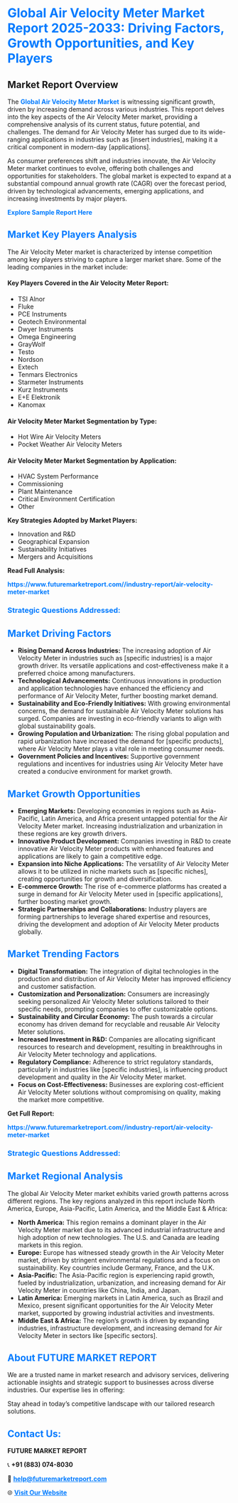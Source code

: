 <h1 style="color: #007BFF;">Global Air Velocity Meter Market Report 2025-2033: Driving Factors, Growth Opportunities, and Key Players</h1>

<section id="overview">
<h2>Market Report Overview</h2>
<p>The <a href="https://www.futuremarketreport.com//industry-report/air-velocity-meter-market" style="color: #007BFF; text-decoration: none;"><strong>Global Air Velocity Meter Market</strong></a> is witnessing significant growth, driven by increasing demand across various industries. This report delves into the key aspects of the Air Velocity Meter market, providing a comprehensive analysis of its current status, future potential, and challenges. The demand for Air Velocity Meter has surged due to its wide-ranging applications in industries such as [insert industries], making it a critical component in modern-day [applications].</p>
<p>As consumer preferences shift and industries innovate, the Air Velocity Meter market continues to evolve, offering both challenges and opportunities for stakeholders. The global market is expected to expand at a substantial compound annual growth rate (CAGR) over the forecast period, driven by technological advancements, emerging applications, and increasing investments by major players.</p>
</section>

<section id="overview">
<p><a href="https://www.futuremarketreport.com//request-sample/reportId=90115" style="color: #007BFF; text-decoration: none;"><strong>Explore Sample Report Here</strong></a></p>
</section>

<section id="key-players">
<h2 style="color: #007BFF;">Market Key Players Analysis</h2>
<p>The Air Velocity Meter market is characterized by intense competition among key players striving to capture a larger market share. Some of the leading companies in the market include:</p>
<h4>Key Players Covered in the Air Velocity Meter Report:</h4>
<ul><li>TSI Alnor</li><li>Fluke</li><li>PCE Instruments</li><li>Geotech Environmental</li><li>Dwyer Instruments</li><li>Omega Engineering</li><li>GrayWolf</li><li>Testo</li><li>Nordson</li><li>Extech</li><li>Tenmars Electronics</li><li>Starmeter Instruments</li><li>Kurz Instruments</li><li>E+E Elektronik</li><li>Kanomax</li></ul>
<h4>Air Velocity Meter Market Segmentation by Type:</h4>
<ul><li>Hot Wire Air Velocity Meters</li><li>Pocket Weather Air Velocity Meters</li></ul>

<h4>Air Velocity Meter Market Segmentation by Application:</h4>
<ul><li>HVAC System Performance</li><li>Commissioning</li><li>Plant Maintenance</li><li>Critical Environment Certification</li><li>Other</li></ul>
<p><strong>Key Strategies Adopted by Market Players:</strong></p>
<ul>
<li>Innovation and R&D</li>
<li>Geographical Expansion</li>
<li>Sustainability Initiatives</li>
<li>Mergers and Acquisitions</li>
</ul>
</section>

<section>
<p><strong>Read Full Analysis: </strong></p><a href="https://www.futuremarketreport.com//industry-report/air-velocity-meter-market" style="color: #007BFF; text-decoration: none;"><strong>https://www.futuremarketreport.com//industry-report/air-velocity-meter-market</strong></a>
<h3 style="color: #007BFF;">Strategic Questions Addressed:</h3>
</section>

<section id="driving-factors">
<h2 style="color: #007BFF;">Market Driving Factors</h2>
<ul>
<li><strong>Rising Demand Across Industries:</strong> The increasing adoption of Air Velocity Meter in industries such as [specific industries] is a major growth driver. Its versatile applications and cost-effectiveness make it a preferred choice among manufacturers.</li>
<li><strong>Technological Advancements:</strong> Continuous innovations in production and application technologies have enhanced the efficiency and performance of Air Velocity Meter, further boosting market demand.</li>
<li><strong>Sustainability and Eco-Friendly Initiatives:</strong> With growing environmental concerns, the demand for sustainable Air Velocity Meter solutions has surged. Companies are investing in eco-friendly variants to align with global sustainability goals.</li>
<li><strong>Growing Population and Urbanization:</strong> The rising global population and rapid urbanization have increased the demand for [specific products], where Air Velocity Meter plays a vital role in meeting consumer needs.</li>
<li><strong>Government Policies and Incentives:</strong> Supportive government regulations and incentives for industries using Air Velocity Meter have created a conducive environment for market growth.</li>
</ul>
</section>

<section id="growth-opportunities">
<h2 style="color: #007BFF;">Market Growth Opportunities</h2>
<ul>
<li><strong>Emerging Markets:</strong> Developing economies in regions such as Asia-Pacific, Latin America, and Africa present untapped potential for the Air Velocity Meter market. Increasing industrialization and urbanization in these regions are key growth drivers.</li>
<li><strong>Innovative Product Development:</strong> Companies investing in R&D to create innovative Air Velocity Meter products with enhanced features and applications are likely to gain a competitive edge.</li>
<li><strong>Expansion into Niche Applications:</strong> The versatility of Air Velocity Meter allows it to be utilized in niche markets such as [specific niches], creating opportunities for growth and diversification.</li>
<li><strong>E-commerce Growth:</strong> The rise of e-commerce platforms has created a surge in demand for Air Velocity Meter used in [specific applications], further boosting market growth.</li>
<li><strong>Strategic Partnerships and Collaborations:</strong> Industry players are forming partnerships to leverage shared expertise and resources, driving the development and adoption of Air Velocity Meter products globally.</li>
</ul>
</section>

<section id="trending-factors">
<h2 style="color: #007BFF;">Market Trending Factors</h2>
<ul>
<li><strong>Digital Transformation:</strong> The integration of digital technologies in the production and distribution of Air Velocity Meter has improved efficiency and customer satisfaction.</li>
<li><strong>Customization and Personalization:</strong> Consumers are increasingly seeking personalized Air Velocity Meter solutions tailored to their specific needs, prompting companies to offer customizable options.</li>
<li><strong>Sustainability and Circular Economy:</strong> The push towards a circular economy has driven demand for recyclable and reusable Air Velocity Meter solutions.</li>
<li><strong>Increased Investment in R&D:</strong> Companies are allocating significant resources to research and development, resulting in breakthroughs in Air Velocity Meter technology and applications.</li>
<li><strong>Regulatory Compliance:</strong> Adherence to strict regulatory standards, particularly in industries like [specific industries], is influencing product development and quality in the Air Velocity Meter market.</li>
<li><strong>Focus on Cost-Effectiveness:</strong> Businesses are exploring cost-efficient Air Velocity Meter solutions without compromising on quality, making the market more competitive.</li>
</ul>
</section>

<section>
<p><strong>Get Full Report: </strong></p><a href="https://www.futuremarketreport.com//industry-report/air-velocity-meter-market" style="color: #007BFF; text-decoration: none;"><strong>https://www.futuremarketreport.com//industry-report/air-velocity-meter-market</strong></a>
<h3 style="color: #007BFF;">Strategic Questions Addressed:</h3>
</section>


<section id="regional-analysis">
<h2 style="color: #007BFF;">Market Regional Analysis</h2>
<p>The global Air Velocity Meter market exhibits varied growth patterns across different regions. The key regions analyzed in this report include North America, Europe, Asia-Pacific, Latin America, and the Middle East & Africa:</p>
<ul>
<li><strong>North America:</strong> This region remains a dominant player in the Air Velocity Meter market due to its advanced industrial infrastructure and high adoption of new technologies. The U.S. and Canada are leading markets in this region.</li>
<li><strong>Europe:</strong> Europe has witnessed steady growth in the Air Velocity Meter market, driven by stringent environmental regulations and a focus on sustainability. Key countries include Germany, France, and the U.K.</li>
<li><strong>Asia-Pacific:</strong> The Asia-Pacific region is experiencing rapid growth, fueled by industrialization, urbanization, and increasing demand for Air Velocity Meter in countries like China, India, and Japan.</li>
<li><strong>Latin America:</strong> Emerging markets in Latin America, such as Brazil and Mexico, present significant opportunities for the Air Velocity Meter market, supported by growing industrial activities and investments.</li>
<li><strong>Middle East & Africa:</strong> The region’s growth is driven by expanding industries, infrastructure development, and increasing demand for Air Velocity Meter in sectors like [specific sectors].</li>
</ul>
</section>

<footer>
<h2 style="color: #007BFF;">About FUTURE MARKET REPORT</h2>
<p>We are a trusted name in market research and advisory services, delivering actionable insights and strategic support to businesses across diverse industries. Our expertise lies in offering:</p>

<p>Stay ahead in today’s competitive landscape with our tailored research solutions.</p>

<h2 style="color: #007BFF;">Contact Us:</h2>
<p><strong>FUTURE MARKET REPORT</strong></p>
<p>📞 <strong>+91 (883) 074-8030</strong></p>
<p>📧 <strong><a href="mailto:help@futuremarketreport.com" style="color: #007BFF;">help@futuremarketreport.com</a></strong></p>
<p>🌐 <strong><a href="https://www.futuremarketreport.com/" style="color: #007BFF;">Visit Our Website</a></strong></p>
</footer>